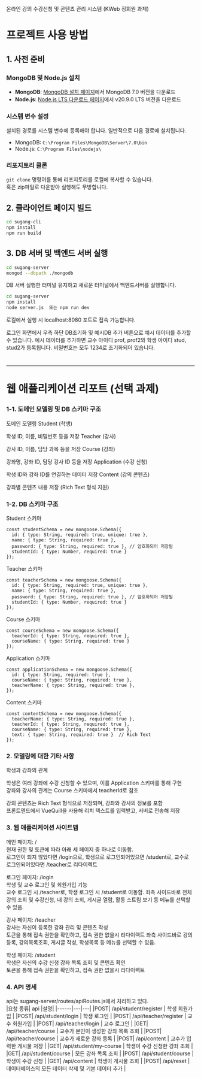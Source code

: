
온라인 강의 수강신청 및 콘텐츠 관리 시스템 (KWeb 정회원 과제)

# 프로젝트 사용 방법


## 1. 사전 준비

### MongoDB 및 Node.js 설치
- **MongoDB**: [MongoDB 설치 페이지](https://www.mongodb.com/try/download/community)에서 MongoDB 7.0 버전을 다운로드
- **Node.js**: [Node.js LTS 다운로드 페이지](https://nodejs.org/en/download/)에서 v20.9.0 LTS 버전을 다운로드

### 시스템 변수 설정
설치된 경로를 시스템 변수에 등록해야 합니다. 일반적으로 다음 경로에 설치됩니다.
- MongoDB: `C:\Program Files\MongoDB\Server\7.0\bin`
- Node.js: `C:\Program Files\nodejs\`

### 리포지토리 클론
`git clone` 명령어를 통해 리포지토리를 로컬에 복사할 수 있습니다.  
혹은 zip파일로 다운받아 실행해도 무방합니다.  

## 2. 클라이언트 페이지 빌드

```bash
cd sugang-cli
npm install
npm run build
```

## 3. DB 서버 및 백엔드 서버 실행
```bash
cd sugang-server
mongod --dbpath ./mongodb
```

DB 서버 실행한 터미널 유지하고 새로운 터미널에서 백엔드서버를 실행합니다.  

```bash
cd sugang-server
npm install
node server.js  또는 npm run dev
```

로컬에서 실행 시 localhost:8080 포트로 접속 가능합니다.

로그인 화면에서 우측 하단 DB초기화 및 예시DB 추가 버튼으로 예시 데이터를 추가할 수 있습니다.
예시 데이터를 추가하면 교수 아이디 prof, prof2와 학생 아이디 stud, stud2가 등록됩니다. 비밀번호는 모두 1234로 초기화되어 있습니다.
#
#
#
---

# 웹 애플리케이션 리포트 (선택 과제)  


### 1-1. 도메인 모델링 및 DB 스키마 구조
   
도메인 모델링
Student (학생)

학생 ID, 이름, 비밀번호 등을 저장
Teacher (강사)

강사 ID, 이름, 담당 과목 등을 저장
Course (강좌)

강좌명, 강좌 ID, 담당 강사 ID 등을 저장
Application (수강 신청)

학생 ID와 강좌 ID를 연결하는 데이터 저장
Content (강의 콘텐츠)

강좌별 콘텐츠 내용 저장 (Rich Text 형식 지원)

### 1-2. DB 스키마 구조
Student 스키마
```
const studentSchema = new mongoose.Schema({
  id: { type: String, required: true, unique: true },
  name: { type: String, required: true },
  password: { type: String, required: true }, // 암호화되어 저장됨
  studentId: { type: Number, required: true }
});
```
Teacher 스키마

```
const teacherSchema = new mongoose.Schema({
  id: { type: String, required: true, unique: true },
  name: { type: String, required: true },
  password: { type: String, required: true }, // 암호화되어 저장됨
  studentId: { type: Number, required: true }
});
```

Course 스키마

```
const courseSchema = new mongoose.Schema({
  teacherId: { type: String, required: true },
  courseName: { type: String, required: true }
});
```
Application 스키마
```
const applicationSchema = new mongoose.Schema({
  id: { type: String, required: true },
  courseName: { type: String, required: true },
  teacherName: { type: String, required: true },
});
```

Content 스키마
```
const contentSchema = new mongoose.Schema({
  teacherName: { type: String, required: true },
  teacherId: { type: String, required: true },
  courseName: { type: String, required: true },
  text: { type: String, required: true }  // Rich Text
});
```

### 2. 모델링에 대한 기타 사항
   
학생과 강좌의 관계

학생은 여러 강좌에 수강 신청할 수 있으며, 이를 Application 스키마를 통해 구현  
강좌와 강사의 관계는 Course 스키마에서 teacherId로 참조  
  
강의 콘텐츠는 Rich Text 형식으로 저장되며, 강좌와 강사의 정보를 포함  
프론트엔드에서 VueQuill을 사용해 리치 텍스트를 입력받고, 서버로 전송해 저장  

### 3. 웹 애플리케이션 사이트맵

메인 페이지: /  
현재 권한 및 토큰에 따라 아래 세 페이지 중 하나로 이동함.  
로그인이 되지 않았다면 /login으로, 학생으로 로그인되어있으면 /student로, 교수로 로그인되어있다면 /teacher로 리다이렉트

로그인 페이지: /login  
학생 및 교수 로그인 및 회원가입 기능  
교수 로그인 시 /teacher로, 학생 로그인 시 /student로 이동함.
좌측 사이드바로 전체강의 조회 및 수강신청, 내 강의 조회, 게시글 열람, 활동 스트림 보기 등 메뉴를 선택할 수 있음.

강사 페이지: /teacher  
강사는 자신이 등록한 강좌 관리 및 콘텐츠 작성  
토큰을 통해 접속 권한을 확인하고, 접속 권한 없을시 리다이렉트
좌측 사이드바로 강의등록, 강의목록조회, 게시글 작성, 학생목록 등 메뉴를 선택할 수 있음.

학생 페이지: /student  
학생은 자신의 수강 신청 강좌 목록 조회 및 콘텐츠 확인  
토큰을 통해 접속 권한을 확인하고, 접속 권한 없을시 리다이렉트


### 4. API 명세  
api는 sugang-server/routes/apiRoutes.js에서 처리하고 있다.  
|요청 종류| api |설명|
|------|---|---|
|POST|	  /api/student/register  |   학생 회원가입  |
|POST|	  /api/student/login	    |  학생 로그인  |
|POST|	  /api/teacher/register	 |   교수 회원가입  |
|POST|	  /api/teacher/login	    |  교수 로그인  |
|GET|	    /api/teacher/course	    |  교수가 본인이 생성한 강좌 목록 조회  |
|POST|    /api/teacher/course	    |  교수가 새로운 강좌 등록  |
|POST|	  /api/content	          |  교수가 입력한 게시물 저장  |
|GET|	    /api/student/my-course	 | 학생이 수강 신청한 강좌 조회  |
|GET|	    /api/student/course	    |  모든 강좌 목록 조회  |
|POST|	  /api/student/course	 |     학생이 수강 신청  |
|GET|	    /api/content	          |  학생이 게시물 조회   |
|POST|  /api/reset	             | 데이터베이스의 모든 데이터 삭제 및 기본 데이터 추가 |
